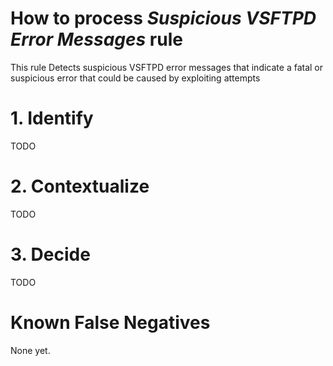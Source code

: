 # How to process *Suspicious VSFTPD Error Messages* rule
This rule Detects suspicious VSFTPD error messages that indicate a fatal or suspicious error that could be caused by exploiting attempts

# 1. Identify
TODO

# 2. Contextualize
TODO

# 3. Decide
TODO

# Known False Negatives
None yet.
